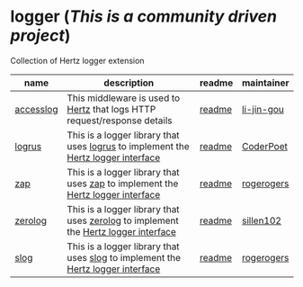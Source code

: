 # logger (*This is a community driven project*)

Collection of Hertz logger extension

| name                     | description                                                                                                                                                                                       | readme                          | maintainer                                  |
|--------------------------|---------------------------------------------------------------------------------------------------------------------------------------------------------------------------------------------------|---------------------------------|---------------------------------------------|
| [accesslog](./accesslog) | This middleware is used to [Hertz](https://github.com/cloudwego/hertz) that logs HTTP request/response details                                                                                    | [readme](./accesslog/README.md) | [li-jin-gou](https://github.com/li-jin-gou) |
| [logrus](./logrus)       | This is a logger library that uses [logrus](https://github.com/sirupsen/logrus) to implement the [Hertz logger interface](https://www.cloudwego.io/docs/hertz/tutorials/framework-exten/log/)     | [readme](./logrus/README.md)    | [CoderPoet](https://github.com/CoderPoet)   |
| [zap](./zap)             | This is a logger library that uses [zap](https://github.com/uber-go/zap) to implement the [Hertz logger interface](https://www.cloudwego.io/docs/hertz/tutorials/framework-exten/log/)            | [readme](./zap/README.md)       | [rogerogers](https://github.com/rogerogers) |
| [zerolog](./zerolog)     | This is a logger library that uses [zerolog](https://github.com/rs/zerolog) to implement the [Hertz logger interface](https://www.cloudwego.io/docs/hertz/tutorials/framework-exten/log/)         | [readme](./zerolog/README.md)   | [sillen102](https://github.com/sillen102)   |
| [slog](./slog)           | This is a logger library that uses [slog](https://pkg.go.dev/log/slog) to implement the [Hertz logger interface](https://www.cloudwego.io/docs/hertz/tutorials/framework-exten/log/) | [readme](./slog/README.md)      | [rogerogers](https://github.com/rogerogers) |
